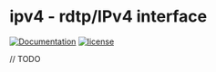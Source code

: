 # ipv4 - rdtp/IPv4 interface

[![Documentation](https://godoc.org/github.com/adrianosela/rdtp/ipv4?status.svg)](https://godoc.org/github.com/adrianosela/rdtp/ipv4)
[![license](https://img.shields.io/github/license/adrianosela/rdtp.svg)](https://github.com/adrianosela/rdtp/blob/master/LICENSE)

// TODO
